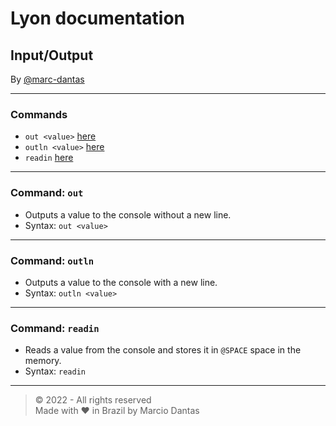 # Lyon documentation
## Input/Output
By [@marc-dantas](https://github.com/marc-dantas)

<hr>

### Commands
- `out <value>` [here](#out)
- `outln <value>` [here](#outln)
- `readin` [here](#rdin)

<hr>

<h3 id="out">Command: <code>out</code></h3> 

- Outputs a value to the console without a new line.
- Syntax: `out <value>`

<hr>

<h3 id="outln">Command: <code>outln</code></h3>

- Outputs a value to the console with a new line.
- Syntax: `outln <value>`

<hr>

<h3 id="readin">Command: <code>readin</code></h3>

- Reads a value from the console and stores it in `@SPACE` space in the memory.
- Syntax: `readin`

<hr>

> © 2022 - All rights reserved<br>
> Made with ❤️ in Brazil by Marcio Dantas